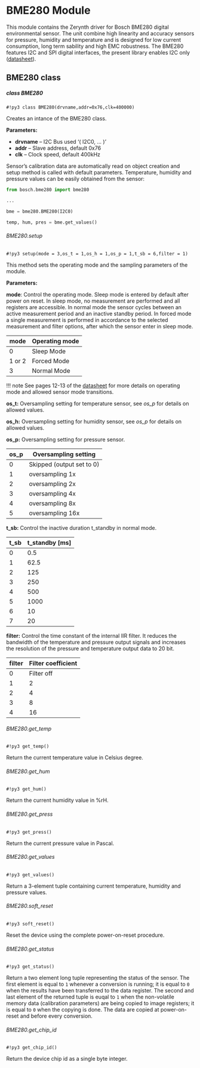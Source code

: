 # BME280 Module

This module contains the Zerynth driver for Bosch BME280 digital environmental sensor. The unit combine high linearity and accuracy sensors for pressure, humidity and temperature and is designed for low current consumption, long term sability and high EMC robustness. The BME280 features I2C and SPI digital interfaces, the present library enables I2C only ([datasheet](https://ae-bst.resource.bosch.com/media/_tech/media/datasheets/BST-BME280_DS001-11.pdf)).

## BME280 class

##### class BME280

```#!py3 class BME280(drvname,addr=0x76,clk=400000)```

Creates an intance of the BME280 class.


**Parameters:**
    
 - **drvname** – I2C Bus used ‘( I2C0, … )’
 - **addr** – Slave address, default 0x76
 - **clk** – Clock speed, default 400kHz
 
Sensor’s calibration data are automatically read on object creation and setup method is called with default parameters. Temperature, humidity and pressure values can be easily obtained from the sensor:

```py
from bosch.bme280 import bme280

...

bme = bme280.BME280(I2C0)

temp, hum, pres = bme.get_values()
```

###### BME280.setup

```#!py3 setup(mode = 3,os_t = 1,os_h = 1,os_p = 1,t_sb = 6,filter = 1)```

This method sets the operating mode and the sampling parameters of the module.

**Parameters:**

**mode**: Control the operating mode. Sleep mode is entered by default after power on reset. In sleep mode, no measurement are performed and all registers are accessible. In normal mode the sensor cycles between an active measurement period and an inactive standby period. In forced mode a single measurement is performed in accordance to the selected measurement and filter options, after which the sensor enter in sleep mode.

| mode   | Operating mode |
|--------|----------------|
| 0      | Sleep Mode     |
| 1 or 2 | Forced Mode    |
| 3      | Normal Mode    |


!!! note
	See pages 12-13 of the [datasheet](https://ae-bst.resource.bosch.com/media/_tech/media/datasheets/BST-BME280_DS001-11.pdf) for more details on operating mode and allowed sensor mode transitions.

**os_t:** Oversampling setting for temperature sensor, see *os_p* for details on allowed values.

**os_h:** Oversampling setting for humidity sensor, see *os_p* for details on allowed values.

**os_p:** Oversampling setting for pressure sensor.

| os_p | Oversampling setting      |
|------|---------------------------|
| 0    | Skipped (output set to 0) |
| 1    | oversampling 1x           |
| 2    | oversampling 2x           |
| 3    | oversampling 4x           |
| 4    | oversampling 8x           |
| 5    | oversampling 16x          |


**t_sb:** Control the inactive duration t_standby in normal mode.

| t_sb | t_standby [ms] |
|------|----------------|
| 0    | 0.5            |
| 1    | 62.5           |
| 2    | 125            |
| 3    | 250            |
| 4    | 500            |
| 5    | 1000           |
| 6    | 10             |
| 7    | 20             |

**filter:** Control the time constant of the internal IIR filter. It reduces the bandwidth of the temperature
and pressure output signals and increases the resolution of the pressure and temperature output data to 20 bit.

| filter | Filter coefficient |
|--------|--------------------|
| 0      | Filter off         |
| 1      | 2                  |
| 2      | 4                  |
| 3      | 8                  |
| 4      | 16                 |

###### BME280.get_temp

```#!py3 get_temp()```

Return the current temperature value in Celsius degree.

###### BME280.get_hum

```#!py3 get_hum()```

Return the current humidity value in %rH.

###### BME280.get_press

```#!py3 get_press()```

Return the current pressure value in Pascal.

###### BME280.get_values

```#!py3 get_values()```

Return a 3-element tuple containing current temperature, humidity and pressure values.

###### BME280.soft_reset

```#!py3 soft_reset()```

Reset the device using the complete power-on-reset procedure.

###### BME280.get_status

```#!py3 get_status()```

Return a two element long tuple representing the status of the sensor. The first element is equal to `1` whenever a conversion is running; it is equal to `0` when the results have been transferred to the data register. The second and last element of the returned tuple is euqal to `1` when the
non-volatile memory data (calibration parameters) are being copied to image registers; it is equal to `0` when the copying is done. The data are copied at power-on-reset and before every conversion.

###### BME280.get_chip_id

```#!py3 get_chip_id()```

Return the device chip id as a single byte integer.
<!--stackedit_data:
eyJoaXN0b3J5IjpbMTk1NjA2NjgxNl19
-->